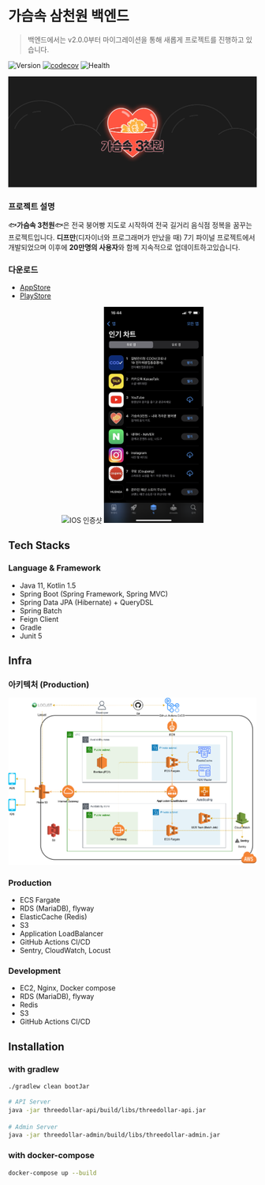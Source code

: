 # 가슴속 삼천원 백엔드
> 백엔드에서는 v2.0.0부터 마이그레이션을 통해 새롭게 프로젝트를 진행하고 있습니다.

![Version](https://img.shields.io/github/v/release/depromeet/3dollars-in-my-pocket-backend?include_prereleases)
[![codecov](https://codecov.io/gh/depromeet/3dollars-in-my-pocket-backend/branch/develop/graph/badge.svg?token=QZPVF6VGHA)](https://codecov.io/gh/depromeet/3dollars-in-my-pocket-backend)
![Health](https://img.shields.io/website?down_message=DOWN&style=flat-square&up_message=UP&url=https://threedollars.co.kr/ping)

![img.png](images/logo.png)

### 프로젝트 설명
🐟**가슴속 3천원**🐟은 전국 붕어빵 지도로 시작하여 전국 길거리 음식점 정복을 꿈꾸는 프로젝트입니다. **디프만**(디자이너와 프로그래머가 만났을 때) 7기 파이널 프로젝트에서 개발되었으며 이후에 **20만명의 사용자**와 함께 지속적으로 업데이트하고있습니다.

### 다운로드
- [AppStore](https://apps.apple.com/kr/app/%EA%B0%80%EC%8A%B4%EC%86%8D3%EC%B2%9C%EC%9B%90-%EB%82%98%EC%99%80-%EA%B0%80%EA%B9%8C%EC%9A%B4-%EB%B6%95%EC%96%B4%EB%B9%B5/id1496099467)
- [PlayStore](https://play.google.com/store/apps/details?id=com.zion830.threedollars)

<p align="center">
    <img src="https://user-images.githubusercontent.com/7058293/110067262-b179c700-7db6-11eb-8451-223956dca69d.jpg" width="40%" alt="IOS 인증샷"/>
    <img src="./images/appstore.png" width="40%" alt="IOS 인증샷">
</p>

## Tech Stacks
### Language & Framework
- Java 11, Kotlin 1.5
- Spring Boot (Spring Framework, Spring MVC)
- Spring Data JPA (Hibernate) + QueryDSL
- Spring Batch
- Feign Client
- Gradle
- Junit 5

## Infra
### 아키텍처 (Production)
![img.png](images/3dollars-architecture-20211016.png)

### Production
- ECS Fargate
- RDS (MariaDB), flyway
- ElasticCache (Redis)
- S3
- Application LoadBalancer
- GitHub Actions CI/CD
- Sentry, CloudWatch, Locust

### Development
- EC2, Nginx, Docker compose
- RDS (MariaDB), flyway
- Redis
- S3
- GitHub Actions CI/CD

## Installation
### with gradlew

```bash
./gradlew clean bootJar
```

```bash
# API Server
java -jar threedollar-api/build/libs/threedollar-api.jar

# Admin Server
java -jar threedollar-admin/build/libs/threedollar-admin.jar  
```

### with docker-compose

```bash
docker-compose up --build
```
